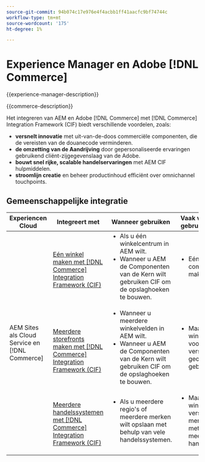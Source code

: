 ```yaml
---
source-git-commit: 94b074c17e976e4f4acbb1ff41aacfc9bf74744c
workflow-type: tm+mt
source-wordcount: '175'
ht-degree: 1%

---
```



# Experience Manager en Adobe [!DNL Commerce]

{{experience-manager-description}}

{{commerce-description}}

Het integreren van AEM en Adobe [!DNL Commerce] met [!DNL Commerce] Integration Framework (CIF) biedt verschillende voordelen, zoals:

+ **versnelt innovatie** met uit-van-de-doos commerciële componenten, die de vereisten van de douanecode verminderen.
+ **de omzetting van de Aandrijving** door gepersonaliseerde ervaringen gebruikend cliënt-zijgegevenslaag van de Adobe.
+ **bouwt snel rijke, scalable handelservaringen** met AEM CIF hulpmiddelen.
+ **stroomlijn creatie** en beheer productinhoud efficiënt over omnichannel touchpoints.

## Gemeenschappelijke integratie

<table>
    <thead>
        <tr>
            <th>Experiencen Cloud</th>
            <th>Integreert met</th>
            <th>Wanneer gebruiken</th>
            <th>Vaak voorkomende gebruiksscenario's</th>
        </tr>
    </thead>
    <tbody>
        <tr>
            <td rowspan="3">AEM Sites als Cloud Service en [!DNL Commerce]</td>
            <td><a href="https://experienceleague.adobe.com/docs/experience-manager-cloud-service/content/content-and-commerce/storefront/getting-started.html" target="_blank" rel="noreferrer">Eén winkel maken met [!DNL Commerce] Integration Framework (CIF)</a></td>
            <td>
                <ul style="margin-top: 0;">
                    <li>Als u één winkelcentrum in AEM wilt.</li>
                    <li>Wanneer u AEM de Componenten van de Kern wilt gebruiken CIF om de opslaghoeken te bouwen.</li>
                </ul>
            </td>
            <td>
                <ul style="margin-top: 0;">
                    <li>
                        Eén e-commercewinkel maken.
                    </li>
                </ul>
            </td>
        </tr>
        <tr>
            <td><a href="https://experienceleague.adobe.com/docs/experience-manager-cloud-service/content/content-and-commerce/storefront/administering/multi-store-setup.html" target="_blank" rel="noreferrer">Meerdere storefronts maken met [!DNL Commerce] Integration Framework (CIF)</a></td>
            <td>
                <ul style="margin-top: 0;">
                    <li>Wanneer u meerdere winkelvelden in AEM wilt.</li>
                    <li>Wanneer u AEM de Componenten van de Kern wilt gebruiken CIF om de opslaghoeken te bouwen.</li>
                </ul>
            </td>
            <td>
                <ul style="margin-top: 0;">
                    <li>Maak meerdere winkelvoorkeuren voor verschillende geografische gebieden of talen.</li>
                </ul>
            </td>
        </tr>
        <tr>
            <td><a href="https://experienceleague.adobe.com/docs/experience-manager-cloud-service/content/content-and-commerce/storefront/administering/multiple-commerce-systems-setup.html" target="_blank" rel="noreferrer">Meerdere handelssystemen met [!DNL Commerce] Integration Framework (CIF)</a></td>
            <td>
                <ul style="margin-top: 0;"><li>Als u meerdere regio's of meerdere merken wilt opslaan met behulp van vele handelssystemen.</li></ul>
            </td>
            <td>
                <ul style="margin-top: 0;"><li>Maak meerdere winkelcentra voor verschillende merken of regio's met behulp van meerdere handelssystemen.</li></ul>
            </td>
        </tr>
    </tbody>          
</table>
